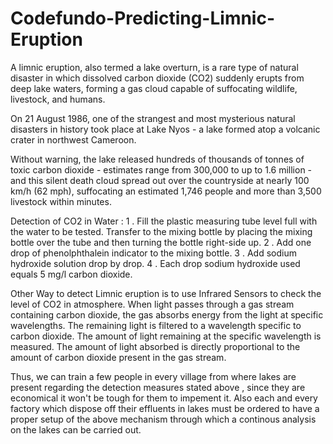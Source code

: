# Codefundo-Predicting-Limnic-Eruption

A limnic eruption, also termed a lake overturn, is a rare type of natural disaster in which dissolved carbon dioxide (CO2) suddenly erupts from deep lake waters, forming a gas cloud capable of suffocating wildlife, livestock, and humans.

On 21 August 1986, one of the strangest and most mysterious natural disasters in history took place at Lake Nyos - a lake formed atop a volcanic crater in northwest Cameroon.

Without warning, the lake released hundreds of thousands of tonnes of toxic carbon dioxide - estimates range from 300,000 to up to 1.6 million - and this silent death cloud spread out over the countryside at nearly 100 km/h (62 mph), suffocating an estimated 1,746 people and more than 3,500 livestock within minutes.

Detection of CO2 in Water :
1 . Fill the plastic measuring tube level full with the water to be tested. Transfer to the mixing bottle by placing the mixing         bottle over the tube and then turning the bottle right-side up.
2 . Add one drop of phenolphthalein indicator to the mixing bottle.
3 . Add sodium hydroxide solution drop by drop.
4 . Each drop sodium hydroxide used equals 5 mg/l carbon dioxide.

Other Way to detect Limnic eruption is to use Infrared Sensors to check the level of CO2 in atmosphere.
When light passes through a gas stream containing carbon dioxide, the gas absorbs energy from
the light at specific wavelengths. The remaining light is filtered to a wavelength specific to
carbon dioxide. The amount of light remaining at the specific wavelength is measured. The
amount of light absorbed is directly proportional to the amount of carbon dioxide present in the
gas stream.

Thus, we can train a few people in every village from where lakes are present regarding the detection measures stated above , since they are economical it won't be tough for them to impement it. Also each and every factory which dispose off their effluents in lakes must be ordered to have a proper setup of the above mechanism through which a continous analysis on the lakes can be carried out.
